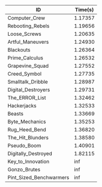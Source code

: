 |ID|Time(s)|
|-|-|
|Computer_Crew|1.17357|
|Rebooting_Rebels|1.19656|
|Loose_Screws|1.20635|
|Artful_Maneuvers|1.24930|
|Blackouts|1.26364|
|Prime_Calculus|1.26532|
|Grapevine_Squad|1.27552|
|Creed_Symbol|1.27735|
|Smalltalk_Dribble|1.28987|
|Digital_Destroyers|1.29731|
|The_ERROR_List|1.32462|
|Hackerjacks|1.32533|
|Beasts|1.33669|
|Byte_Mechanics|1.35253|
|Rug_Heed_Bend|1.36820|
|The_Hit_Blunders|1.38580|
|Pseudo_Boom|1.40901|
|Digitally_Destroyed|1.82115|
|Key_to_Innovation|inf|
|Gonzo_Brutes|inf|
|Pint_Sized_Benchwarmers|inf|

